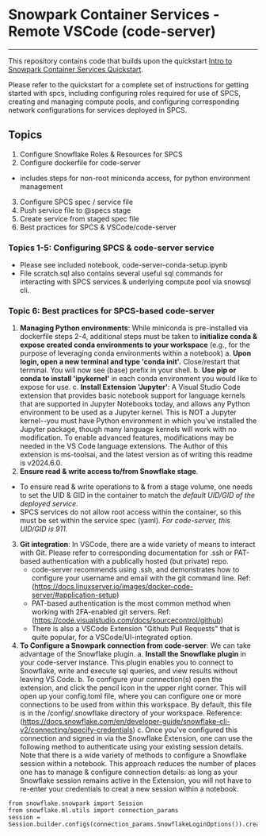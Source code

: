 
# Snowpark Container Services - Remote VSCode (code-server)
---
This repository contains code that builds upon the quickstart [Intro to Snowpark Container Services Quickstart](https://quickstarts.snowflake.com/guide/intro_to_snowpark_container_services/index.html). 

Please refer to the quickstart for a complete set of instructions for getting started with spcs, including configuring roles required for use of SPCS, creating and managing compute pools, and configuring corresponding network configurations for services deployed in SPCS. 

## Topics
1. Configure Snowflake Roles & Resources for SPCS
2. Configure dockerfile for code-server
  - includes steps for non-root miniconda access, for python environment management
3. Configure SPCS spec / service file
4. Push service file to @specs stage
5. Create service from staged spec file
6. Best practices for SPCS & VSCode/code-server

### Topics 1-5: Configuring SPCS & code-server service
- Please see included notebook, code-server-conda-setup.ipynb
- File scratch.sql also contains several useful sql commands for interacting with SPCS services & underlying compute pool via snowsql cli. 

### Topic 6: Best practices for SPCS-based code-server
1. **Managing Python environments**: While miniconda is pre-installed via dockerfile steps 2-4, additional steps must be taken to **initialize conda & expose created conda environments to your workspace** (e.g., for the purpose of leveraging conda environments within a notebook)
  a. **Upon login, open a new terminal and type 'conda init'.** Close/restart that terminal. You will now see (base) prefix in your shell. 
  b. **Use pip or conda to install 'ipykernel'** in each conda environment you would like to expose for use.
  c. **Install Extension 'Jupyter'**: A Visual Studio Code extension that provides basic notebook support for language kernels that are supported in Jupyter Notebooks today, and allows any Python environment to be used as a Jupyter kernel. This is NOT a Jupyter kernel--you must have Python environment in which you've installed the Jupyter package, though many language kernels will work with no modification. To enable advanced features, modifications may be needed in the VS Code language extensions. The Author of this extension is ms-toolsai, and the latest version as of writing this readme is v2024.6.0. 
2. **Ensure read & write access to/from Snowflake stage**. 
  - To ensure read & write operations to & from a stage volume, one needs to set the UID & GID in the container to match the _default UID/GID of the deployed service_. 
  - SPCS services do not allow root access within the container, so this must be set within the service spec (yaml). _For code-server, this UID/GID is 911._ 
3. **Git integration**: In VSCode, there are a wide variety of means to interact with Git. Please refer to corresponding documentation for .ssh or PAT-based authentication with a publically hosted (but private) repo. 
    - code-server recommends using .ssh, and demonstrates how to configure your username and email with the git command line. Ref: (https://docs.linuxserver.io/images/docker-code-server/#application-setup)
    - PAT-based authentication is the most common method when working with 2FA-enabled git servers. Ref: (https://code.visualstudio.com/docs/sourcecontrol/github)
    - There is also a VSCode Extension "Github Pull Requests" that is quite popular, for a VSCode/UI-integrated option. 
4. **To Configure a Snowpark connection from code-server**: We can take advantage of the Snowflake plugin. 
  a. **Install the Snowflake plugin** in your code-server instance. This plugin enables you to connect to Snowflake, write and execute sql queries, and view results without leaving VS Code. 
  b. To configure your connection(s) open the extension, and click the pencil icon in the upper right corner. This will open up your config.toml file, where you can configure one or more connections to be used from within this workspace. By default, this file is in the /config/.snowflake directory of your workspace.  Reference: (https://docs.snowflake.com/en/developer-guide/snowflake-cli-v2/connecting/specify-credentials)
  c. Once you've configured this connection and signed in via the Snowflake Extension, one can use the following method to authenticate using your existing session details. Note that there is a wide variety of methods to configure a Snowflake session within a notebook. This approach reduces the number of places one has to manage & configure connection details: as long as your Snowflake session remains active in the Extension, you will not have to re-enter your credentials to creat a new session within a notebook. 
```
from snowflake.snowpark import Session
from snowflake.ml.utils import connection_params
session = Session.builder.configs(connection_params.SnowflakeLoginOptions()).create()   
```


